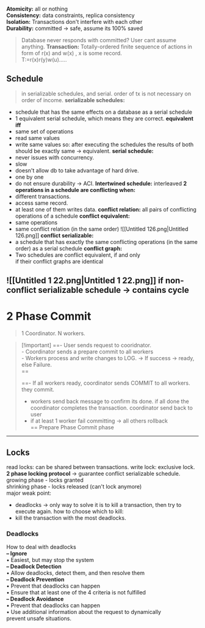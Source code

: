 **Atomicity:** all or nothing  
**Consistency:** data constraints, replica consistency  
**Isolation:** Transactions don't interfere with each other  
**Durability:** committed → safe, assume its 100% saved

> Database never responds with committed? User cant assume anything.
**Transaction:** Totally-ordered finite sequence of actions in form of r(x) and w(x) , x is some record.  
T:=r(x)r(y)w(u).....  
## **Schedule**

> in serializable schedules, and serial. order of tx is not necessary on order of income.
**serializable schedules:**
- schedule that has the same effects on a database as a serial schedule
- 1 equivalent serial schedule, which means they are correct.
**equivalent iff**
- same set of operations
- read same values
- write same values
so: after executing the schedules the results of both should be exactly same → equivalent.
**serial schedule:**
- never issues with concurrency.
- slow
- doesn't allow db to take advantage of hard drive.
- one by one
- do not ensure durability → ACI.
**Intertwined schedule:** interleaved
**2 operations in a schedule are conflicting when:**
- different transactions.
- access same record.
- at least one of them writes data.
**conflict relation:** all pairs of conflicting operations of a schedule
**conflict equivalent:**
- same operations
- same conflict relation (in the same order)
![[Untitled 126.png|Untitled 126.png]]
**conflict serializable:**
- a schedule that has exactly the same conflicting operations (in the same order) as a serial schedule
**conflict graph:**
- Two schedules are conflict equivalent, if and only  
    if their conflict graphs are identical  
    
![[Untitled 1 22.png|Untitled 1 22.png]]
if non-conflict serializable schedule → contains cycle
---
# 2 Phase Commit

> 1 Coordinator. N workers.

> [!important] ==- User sends request to cooridnator.<br>- Coordinator sends a prepare commit to all workers<br>- Workers process and write changes to LOG. → If success → ready, else Failure.<br>==
> 
>   
> ==- If all workers ready, coordinator sends COMMIT to all workers. they commit.  
> - workers send back message to confirm its done. if all done the coordinator completes the transaction. coordinator send back to user  
> - if at least 1 worker fail committing → all others rollback  
> ==
Prepare Phase
Commit phase
  
---
  
## Locks
read locks: can be shared between transactions.
write lock: exclusive lock.  
**2 phase locking protocol** -> guarantee conflict serializable schedule.  
growing phase - locks granted  
shrinking phase - locks released (can't lock anymore)  
major weak point:  
- deadlocks -> only way to solve it is to kill a transaction, then try to execute again.
how to choose which to kill:
- kill the transaction with the most deadlocks.
### Deadlocks
How to deal with deadlocks  
**– Ignore**  
• Easiest, but may stop the system  
**– Deadlock Detection**  
• Allow deadlocks, detect them, and then resolve them  
**– Deadlock Prevention**  
• Prevent that deadlocks can happen  
• Ensure that at least one of the 4 criteria is not fulfilled  
**– Deadlock Avoidance**  
• Prevent that deadlocks can happen  
• Use additional information about the request to dynamically  
prevent unsafe situations.
